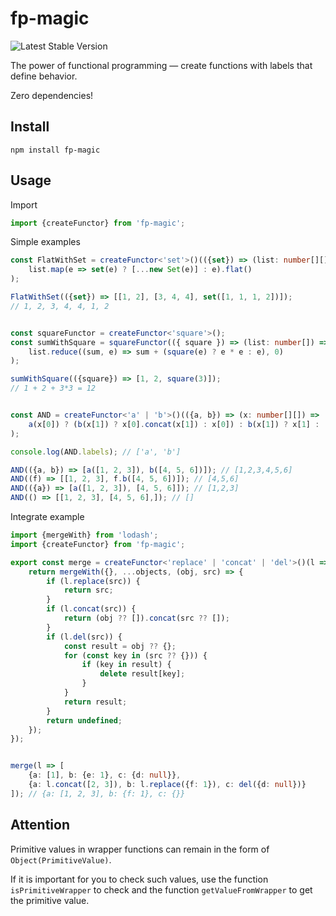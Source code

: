 # fp-magic

![Latest Stable Version](https://img.shields.io/npm/v/fp-magic.svg)

The power of functional programming — сreate functions with labels that define behavior.

Zero dependencies!

## Install

```shell
npm install fp-magic
```

## Usage

Import
```ts
import {createFunctor} from 'fp-magic';
```

Simple examples
```ts
const FlatWithSet = createFunctor<'set'>()(({set}) => (list: number[][]) =>
    list.map(e => set(e) ? [...new Set(e)] : e).flat()
);

FlatWithSet(({set}) => [[1, 2], [3, 4, 4], set([1, 1, 1, 2])]);
// 1, 2, 3, 4, 4, 1, 2


const squareFunctor = createFunctor<'square'>();
const sumWithSquare = squareFunctor(({ square }) => (list: number[]) =>
    list.reduce((sum, e) => sum + (square(e) ? e * e : e), 0)
);

sumWithSquare(({square}) => [1, 2, square(3)]);
// 1 + 2 + 3*3 = 12


const AND = createFunctor<'a' | 'b'>()(({a, b}) => (x: number[][]) =>
    a(x[0]) ? (b(x[1]) ? x[0].concat(x[1]) : x[0]) : b(x[1]) ? x[1] : []
);

console.log(AND.labels); // ['a', 'b']

AND(({a, b}) => [a([1, 2, 3]), b([4, 5, 6])]); // [1,2,3,4,5,6]
AND((f) => [[1, 2, 3], f.b([4, 5, 6])]); // [4,5,6]
AND(({a}) => [a([1, 2, 3]), [4, 5, 6]]); // [1,2,3]
AND(() => [[1, 2, 3], [4, 5, 6],]); // []
```

Integrate example
```ts
import {mergeWith} from 'lodash';
import {createFunctor} from 'fp-magic';

export const merge = createFunctor<'replace' | 'concat' | 'del'>()(l => (objects: Record<string, unknown>[]) => {
    return mergeWith({}, ...objects, (obj, src) => {
        if (l.replace(src)) {
            return src;
        }
        if (l.concat(src)) {
            return (obj ?? []).concat(src ?? []);
        }
        if (l.del(src)) {
            const result = obj ?? {};
            for (const key in (src ?? {})) {
                if (key in result) {
                    delete result[key];
                }
            }
            return result;
        }
        return undefined;
    });
});


merge(l => [
    {a: [1], b: {e: 1}, c: {d: null}},
    {a: l.concat([2, 3]), b: l.replace({f: 1}), c: del({d: null})}
]); // {a: [1, 2, 3], b: {f: 1}, c: {}}
```

## Attention
Primitive values in wrapper functions can remain in the form of `Object(PrimitiveValue)`.

If it is important for you to check such values, use the function `isPrimitiveWrapper` to check and the function `getValueFromWrapper` to get the primitive value.
